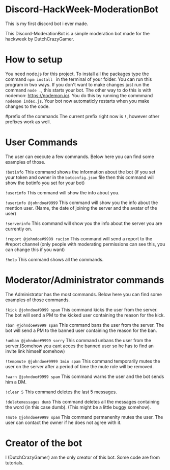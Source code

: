 # Discord-HackWeek-ModerationBot
This is my first discord bot i ever made.


This Discord-ModerationBot is a simple moderation bot made for the hackweek by DutchCrazyGamer.

# How to setup
You need node.js for this project. To install all the packages type the command ```npm install ``` in the terminal of your folder. You can run this program in two ways. If you don't want to make changes just run the command ```node .```, this starts your bot. The other way to do this is with nodemon: https://nodemon.io/. You do this by running the commmand ``` nodemon index.js```. Your bot now automaticly restarts when you make changes to the code.

#prefix of the commands
The current prefix right now is ```!```, however other prefixes work as well.
# User Commands

The user can execute a few commands. Below here you can find some examples of those.

```!botinfo``` This command shows the information about the bot (if you set your token and owner in the ```botconfig.json``` file then this command will show the botinfo you set for your bot)

```!userinfo``` This command will show the info about you.

```!userinfo @johndoe#9999``` This command will show you the info about the mention user. (Name, the date of joining the server and the avatar of the user)

```!serverinfo``` This command will show you the info about the server you are currently on.

```!report @johndoe#9999 racism``` This command will send a report to the #report channel (only people with moderating permissions can see this, you can change this if you want)

```!help``` This command shows all the commands.

# Moderator/Administrator commands

The Administrator has the most commands. Below here you can find some examples of those commands.

```!kick @johndoe#9999 spam``` This command kicks the user from the server. The bot will send a PM to the kicked user containing the reason for the kick.

```!ban @johndoe#9999 spam``` This command bans the user from the server. The bot will send a PM to the banned user containing the reason for the ban.

```!unban @johndoe#9999 sorry``` This command unbans the user from the server.(Somehow you cant acces the banned user so he has to find an invite link himself somehow)

```!tempmute @johndoe#9999 1min spam``` This command temporarily mutes the user on the server after a period of time the mute role will be removed.

```!warn @johndoe#9999 spam``` This command warns the user and the bot sends him a DM.

```!clear 5``` This command deletes the last 5 messages.

```!deletemessages dumb``` This command deletes all the messages containing the word (in this case dumb). (This might be a little buggy somehow).

```!mute @johndoe#9999 spam``` This command permanenlty mutes the user. The user can contact the owner if he does not agree with it.

# Creator of the bot
I (DutchCrazyGamer) am the only creator of this bot. Some code are from tutorials.

